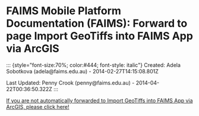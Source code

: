 FAIMS Mobile Platform Documentation (FAIMS): Forward to page Import GeoTiffs into FAIMS App via ArcGIS
======================================================================================================

::: {style="font-size:70%; color:#444; font-style: italic"}
Created: Adela Sobotkova (adela\@faims.edu.au) -
2014-02-27T14:15:08.801Z

Last Updated: Penny Crook (penny\@faims.edu.au) -
2014-04-22T00:36:50.322Z
:::

[If you are not automatically forwarded to Import GeoTiffs into FAIMS
App via ArcGIS, please click
here!](Import%20GeoTiffs%20into%20FAIMS%20App%20via%20ArcGIS.html)
